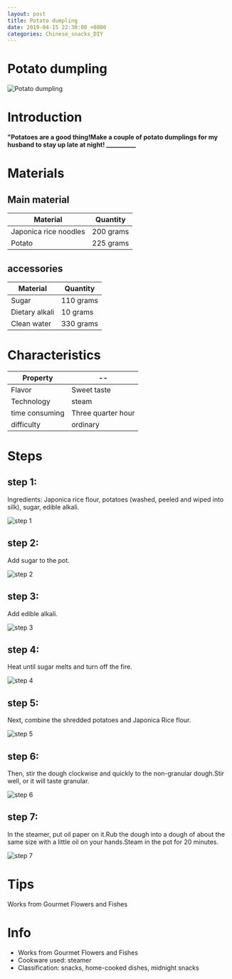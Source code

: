 ```yaml
---
layout: post
title: Potato dumpling
date: 2019-04-15 22:30:00 +0800
categories: Chinese_snacks_DIY
---
```


# Potato dumpling

![Potato dumpling]({{site.baseurl}}/img/414812/414812.jpg)

# Introduction

**"Potatoes are a good thing!Make a couple of potato dumplings for my husband to stay up late at night! __________**

# Materials


## Main material

Material|Quantity
--|--
Japonica rice noodles|200 grams
Potato|225 grams

## accessories

Material|Quantity
--|--
Sugar|110 grams
Dietary alkali|10 grams
Clean water|330 grams

# Characteristics

Property|--
--|--
Flavor|Sweet taste
Technology|steam
time consuming|Three quarter hour
difficulty|ordinary

# Steps

## step 1:

Ingredients: Japonica rice flour, potatoes (washed, peeled and wiped into silk), sugar, edible alkali.

![step 1]({{site.baseurl}}/img/414812/1.jpg)

## step 2:

Add sugar to the pot.

![step 2]({{site.baseurl}}/img/414812/2.jpg)

## step 3:

Add edible alkali.

![step 3]({{site.baseurl}}/img/414812/3.jpg)

## step 4:

Heat until sugar melts and turn off the fire.

![step 4]({{site.baseurl}}/img/414812/4.jpg)

## step 5:

Next, combine the shredded potatoes and Japonica Rice flour.

![step 5]({{site.baseurl}}/img/414812/5.jpg)

## step 6:

Then, stir the dough clockwise and quickly to the non-granular dough.Stir well, or it will taste granular.

![step 6]({{site.baseurl}}/img/414812/6.jpg)

## step 7:

In the steamer, put oil paper on it.Rub the dough into a dough of about the same size with a little oil on your hands.Steam in the pot for 20 minutes.

![step 7]({{site.baseurl}}/img/414812/7.jpg)

# Tips

Works from Gourmet Flowers and Fishes

# Info

- Works from Gourmet Flowers and Fishes
- Cookware used: steamer
- Classification: snacks, home-cooked dishes, midnight snacks